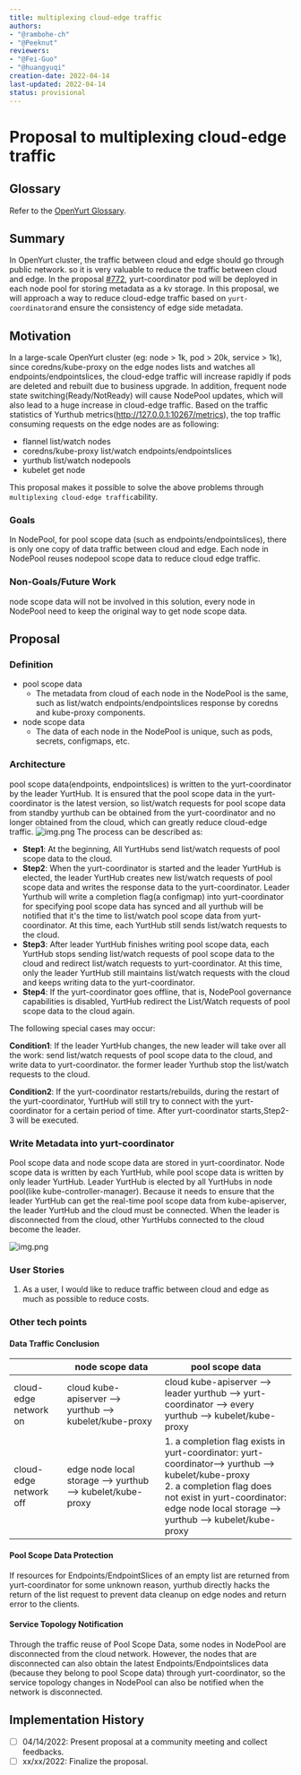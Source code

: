 ```yaml
---
title: multiplexing cloud-edge traffic
authors:
- "@rambohe-ch"
- "@Peeknut"
reviewers:
- "@Fei-Guo"
- "@huangyuqi"
creation-date: 2022-04-14
last-updated: 2022-04-14
status: provisional
---
```


# Proposal to multiplexing cloud-edge traffic

## Glossary
Refer to the [OpenYurt Glossary](https://github.com/openyurtio/openyurt/blob/master/docs/proposals/00_openyurt-glossary.md).

## Summary
In OpenYurt cluster, the traffic between cloud and edge should go through public network. so it is very valuable to reduce the traffic between cloud and edge. In the proposal [#772]([https://github.com/openyurtio/openyurt/pull/772](https://github.com/openyurtio/openyurt/pull/772)), yurt-coordinator pod will be deployed in each node pool for storing metadata as a kv storage. In this proposal, we will approach a way to reduce cloud-edge traffic based on `yurt-coordinator`and ensure the consistency of edge side metadata.

## Motivation
In a large-scale OpenYurt cluster (eg: node > 1k, pod > 20k, service > 1k), since  coredns/kube-proxy on the edge nodes lists and watches all endpoints/endpointslices, the cloud-edge traffic will increase rapidly if pods are deleted and rebuilt due to business upgrade.  In addition, frequent node state switching(Ready/NotReady) will cause NodePool updates, which will also lead to a huge increase in cloud-edge traffic.
Based on the traffic statistics of Yurthub metrics(http://127.0.0.1:10267/metrics), the top traffic consuming requests on the edge nodes are as following:
- flannel list/watch nodes
- coredns/kube-proxy list/watch endpoints/endpointslices
- yurthub list/watch nodepools
- kubelet get node

This proposal makes it possible to solve the above problems through `multiplexing cloud-edge traffic`ability.

### Goals
In NodePool, for pool scope data (such as endpoints/endpointslices), there is only one copy of data traffic between cloud and edge. Each node in NodePool reuses nodepool scope data to reduce cloud edge traffic.

### Non-Goals/Future Work
node scope data will not be involved in this solution, every node in NodePool need to keep the original way to get node scope data.

## Proposal
### Definition

- pool scope data
  - The metadata from cloud of each node in the NodePool is the same, such as list/watch endpoints/endpointslices response by coredns and kube-proxy components.
- node scope data
  - The data of each node in the NodePool is unique, such as pods, secrets, configmaps, etc.

### Architecture
pool scope data(endpoints, endpointslices) is written to the yurt-coordinator by the leader YurtHub.
It is ensured that the pool scope data in the yurt-coordinator is the latest version, so list/watch requests for pool scope data from standby yurthub can be obtained from the yurt-coordinator and no longer obtained from the cloud, which can greatly reduce cloud-edge traffic.
![img.png](../img/multiplexing-traffic/img1.png)
The process can be described as:

- **Step1**: At the beginning, All YurtHubs send list/watch requests of pool scope data to the cloud.
- **Step2**: When the yurt-coordinator is started and the leader YurtHub is elected, the leader YurtHub creates new list/watch requests of pool scope data and writes the response data to the yurt-coordinator. Leader Yurthub will write a completion flag(a configmap) into yurt-coordinator for specifying pool scope data has synced and all yurthub will be notified that it's the time to list/watch pool scope data from yurt-coordinator. At this time, each YurtHub still sends list/watch requests to the cloud.
- **Step3**: After leader YurtHub finishes writing pool scope data, each YurtHub stops sending list/watch requests of pool scope data to the cloud and redirect list/watch requests to yurt-coordinator. At this time, only the leader YurtHub still maintains list/watch requests with the cloud and keeps writing data to the yurt-coordinator.
- **Step4**: If the yurt-coordinator goes offline, that is, NodePool governance capabilities is disabled, YurtHub redirect the List/Watch requests of pool scope data to the cloud again.

The following special cases may occur:

**Condition1**: If the leader YurtHub changes, the new leader will take over all the work: send list/watch requests of pool scope data to the cloud, and write data to yurt-coordinator. the former leader Yurthub stop the list/watch requests to the cloud.

**Condition2**: If the yurt-coordinator restarts/rebuilds, during the restart of the yurt-coordinator, YurtHub will still try to connect with the yurt-coordinator for a certain period of time. After yurt-coordinator starts,Step2-3 will be executed.

### Write Metadata into yurt-coordinator
Pool scope data and node scope data are stored in yurt-coordinator. Node scope data is written by each YurtHub, while pool scope data is written by only leader YurtHub.
Leader YurtHub is elected by all YurtHubs in node pool(like kube-controller-manager). Because it needs to ensure that the leader YurtHub can get the real-time pool scope data from kube-apiserver, the leader YurtHub and the cloud must be connected. When the leader is disconnected from the cloud, other YurtHubs connected to the cloud become the leader.

![img.png](../img/multiplexing-traffic/img2.png)

### User Stories

1. As a user, I would like to reduce traffic between cloud and edge as much as possible to reduce costs.

### Other tech points
#### Data Traffic Conclusion
|  | node scope data | pool scope data |
| --- | --- | --- |
| cloud-edge network on | cloud kube-apiserver --> yurthub --> kubelet/kube-proxy | cloud kube-apiserver --> leader yurthub --> yurt-coordinator --> every yurthub --> kubelet/kube-proxy |
| cloud-edge network off | edge node local storage --> yurthub --> kubelet/kube-proxy | 1. a completion flag exists in yurt-coordinator:  yurt-coordinator--> yurthub --> kubelet/kube-proxy <br/>2. a completion flag does not exist in yurt-coordinator: edge node local storage --> yurthub --> kubelet/kube-proxy |

#### Pool Scope Data Protection
If resources for Endpoints/EndpointSlices of an empty list are returned from yurt-coordinator for some unknown reason, yurthub directly hacks the return of the list request to prevent data cleanup on edge nodes and return error to the clients.

#### Service Topology Notification
Through the traffic reuse of Pool Scope Data, some nodes in NodePool are disconnected from the cloud network. However, the nodes that are disconnected can also obtain the latest Endpoints/Endpointslices data (because they belong to pool Scope data) through yurt-coordinator, so the service topology changes in NodePool can also be notified when the network is disconnected.

## Implementation History
- [ ] 04/14/2022: Present proposal at a community meeting and collect feedbacks.
- [ ] xx/xx/2022: Finalize the proposal.